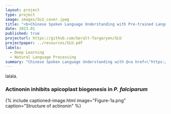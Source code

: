```yaml
---
layout: project
type: project
image: images/SLU_cover.jpeg
title: "<b>Chinese Spoken Language Understanding with Pre-trained Language Models</b>"
date: 2023.01
published: true
projecturl: https://github.com/Geralt-Targaryen/SLU
projectpaper: ../resources/SLU.pdf
labels:
  - Deep Learning
  - Natural Language Processing
summary: "Chinese Spoken Language Understanding with @<a href=\"https://github.com/KevinSRR\" target=\"_blank\">Reginald</a>. We formulated SLU as a sequence tagging task, and applied both discriminative token labeling models and seq2seq models to it. We also introduced a dual-branch decoder architecture to utilize manually corrected ASR transcriptions for denoising."
---
```


lalala.

### Actinonin inhibits apicoplast biogenesis in <em>P. falciparum</em>

{% include captioned-image.html image="Figure-1a.png" caption="Structure of actinonin" %}
